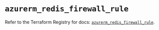 # `azurerm_redis_firewall_rule`

Refer to the Terraform Registry for docs: [`azurerm_redis_firewall_rule`](https://registry.terraform.io/providers/hashicorp/azurerm/3.96.0/docs/resources/redis_firewall_rule).
